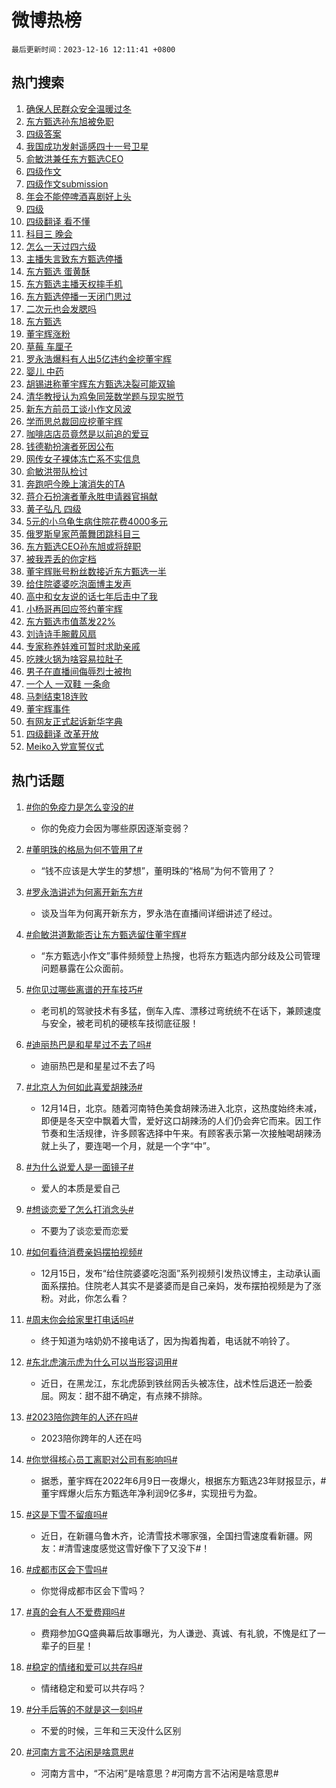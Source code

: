 # 微博热榜

`最后更新时间：2023-12-16 12:11:41 +0800`

## 热门搜索

1. [确保人民群众安全温暖过冬](https://m.weibo.cn/search?containerid=100103type%3D1%26t%3D10%26q%3D%23%E7%A1%AE%E4%BF%9D%E4%BA%BA%E6%B0%91%E7%BE%A4%E4%BC%97%E5%AE%89%E5%85%A8%E6%B8%A9%E6%9A%96%E8%BF%87%E5%86%AC%23&stream_entry_id=51&isnewpage=1&extparam=seat%3D1%26dgr%3D0%26pos%3D0%26c_type%3D51%26q%3D%2523%25E7%25A1%25AE%25E4%25BF%259D%25E4%25BA%25BA%25E6%25B0%2591%25E7%25BE%25A4%25E4%25BC%2597%25E5%25AE%2589%25E5%2585%25A8%25E6%25B8%25A9%25E6%259A%2596%25E8%25BF%2587%25E5%2586%25AC%2523%26filter_type%3Drealtimehot%26cate%3D10103%26stream_entry_id%3D51%26display_time%3D1702699900%26pre_seqid%3D17026999000330712181)
1. [东方甄选孙东旭被免职](https://m.weibo.cn/search?containerid=100103type%3D1%26t%3D10%26q%3D%23%E4%B8%9C%E6%96%B9%E7%94%84%E9%80%89%E5%AD%99%E4%B8%9C%E6%97%AD%E8%A2%AB%E5%85%8D%E8%81%8C%23&stream_entry_id=31&isnewpage=1&extparam=seat%3D1%26lcate%3D5001%26flag%3D4%26filter_type%3Drealtimehot%26dgr%3D0%26band_rank%3D1%26pos%3D0%26c_type%3D31%26q%3D%2523%25E4%25B8%259C%25E6%2596%25B9%25E7%2594%2584%25E9%2580%2589%25E5%25AD%2599%25E4%25B8%259C%25E6%2597%25AD%25E8%25A2%25AB%25E5%2585%258D%25E8%2581%258C%2523%26realpos%3D1%26cate%3D5001%26stream_entry_id%3D31%26display_time%3D1702699900%26pre_seqid%3D17026999000330712181)
1. [四级答案](https://m.weibo.cn/search?containerid=100103type%3D1%26t%3D10%26q%3D%E5%9B%9B%E7%BA%A7%E7%AD%94%E6%A1%88&stream_entry_id=31&isnewpage=1&extparam=seat%3D1%26lcate%3D5001%26flag%3D4%26filter_type%3Drealtimehot%26dgr%3D0%26band_rank%3D2%26pos%3D1%26c_type%3D31%26q%3D%25E5%259B%259B%25E7%25BA%25A7%25E7%25AD%2594%25E6%25A1%2588%26realpos%3D2%26cate%3D5001%26stream_entry_id%3D31%26display_time%3D1702699900%26pre_seqid%3D17026999000330712181)
1. [我国成功发射遥感四十一号卫星](https://m.weibo.cn/search?containerid=100103type%3D1%26t%3D10%26q%3D%23%E6%88%91%E5%9B%BD%E6%88%90%E5%8A%9F%E5%8F%91%E5%B0%84%E9%81%A5%E6%84%9F%E5%9B%9B%E5%8D%81%E4%B8%80%E5%8F%B7%E5%8D%AB%E6%98%9F%23&stream_entry_id=31&isnewpage=1&extparam=seat%3D1%26lcate%3D5001%26flag%3D0%26filter_type%3Drealtimehot%26dgr%3D0%26band_rank%3D3%26pos%3D2%26c_type%3D31%26q%3D%2523%25E6%2588%2591%25E5%259B%25BD%25E6%2588%2590%25E5%258A%259F%25E5%258F%2591%25E5%25B0%2584%25E9%2581%25A5%25E6%2584%259F%25E5%259B%259B%25E5%258D%2581%25E4%25B8%2580%25E5%258F%25B7%25E5%258D%25AB%25E6%2598%259F%2523%26realpos%3D3%26cate%3D5001%26stream_entry_id%3D31%26display_time%3D1702699900%26pre_seqid%3D17026999000330712181)
1. [俞敏洪兼任东方甄选CEO](https://m.weibo.cn/search?containerid=100103type%3D1%26t%3D10%26q%3D%23%E4%BF%9E%E6%95%8F%E6%B4%AA%E5%85%BC%E4%BB%BB%E4%B8%9C%E6%96%B9%E7%94%84%E9%80%89CEO%23&stream_entry_id=31&isnewpage=1&extparam=seat%3D1%26lcate%3D5001%26flag%3D1%26filter_type%3Drealtimehot%26dgr%3D0%26band_rank%3D4%26pos%3D3%26c_type%3D31%26q%3D%2523%25E4%25BF%259E%25E6%2595%258F%25E6%25B4%25AA%25E5%2585%25BC%25E4%25BB%25BB%25E4%25B8%259C%25E6%2596%25B9%25E7%2594%2584%25E9%2580%2589CEO%2523%26realpos%3D4%26cate%3D5001%26stream_entry_id%3D31%26display_time%3D1702699900%26pre_seqid%3D17026999000330712181)
1. [四级作文](https://m.weibo.cn/search?containerid=100103type%3D1%26t%3D10%26q%3D%E5%9B%9B%E7%BA%A7%E4%BD%9C%E6%96%87&stream_entry_id=31&isnewpage=1&extparam=seat%3D1%26lcate%3D5001%26flag%3D1%26filter_type%3Drealtimehot%26dgr%3D0%26band_rank%3D5%26pos%3D4%26c_type%3D31%26q%3D%25E5%259B%259B%25E7%25BA%25A7%25E4%25BD%259C%25E6%2596%2587%26realpos%3D5%26cate%3D5001%26stream_entry_id%3D31%26display_time%3D1702699900%26pre_seqid%3D17026999000330712181)
1. [四级作文submission](https://m.weibo.cn/search?containerid=100103type%3D1%26t%3D10%26q%3D%23%E5%9B%9B%E7%BA%A7%E4%BD%9C%E6%96%87submission%23&stream_entry_id=31&isnewpage=1&extparam=seat%3D1%26lcate%3D5001%26flag%3D1%26filter_type%3Drealtimehot%26dgr%3D0%26band_rank%3D6%26pos%3D5%26c_type%3D31%26q%3D%2523%25E5%259B%259B%25E7%25BA%25A7%25E4%25BD%259C%25E6%2596%2587submission%2523%26realpos%3D6%26cate%3D5001%26stream_entry_id%3D31%26display_time%3D1702699900%26pre_seqid%3D17026999000330712181)
1. [年会不能停啤酒喜剧好上头](https://m.weibo.cn/search?containerid=100103type%3D1%26t%3D10%26q%3D%23%E5%B9%B4%E4%BC%9A%E4%B8%8D%E8%83%BD%E5%81%9C%E5%95%A4%E9%85%92%E5%96%9C%E5%89%A7%E5%A5%BD%E4%B8%8A%E5%A4%B4%23&stream_entry_id=31&isnewpage=1&extparam=seat%3D1%26lcate%3D5001%26filter_type%3Drealtimehot%26dgr%3D0%26pos%3D6%26adid%3D214536%26q%3D%2523%25E5%25B9%25B4%25E4%25BC%259A%25E4%25B8%258D%25E8%2583%25BD%25E5%2581%259C%25E5%2595%25A4%25E9%2585%2592%25E5%2596%259C%25E5%2589%25A7%25E5%25A5%25BD%25E4%25B8%258A%25E5%25A4%25B4%2523%26band_rank%3D7%26is_ad_pos%3D1%26c_type%3D31%26topic_ad%3D1%26cate%3D5001%26stream_entry_id%3D31%26display_time%3D1702699900%26pre_seqid%3D17026999000330712181)
1. [四级](https://m.weibo.cn/search?containerid=100103type%3D1%26t%3D10%26q%3D%E5%9B%9B%E7%BA%A7&stream_entry_id=31&isnewpage=1&extparam=seat%3D1%26lcate%3D5001%26flag%3D16%26filter_type%3Drealtimehot%26dgr%3D0%26band_rank%3D7%26pos%3D7%26c_type%3D31%26q%3D%25E5%259B%259B%25E7%25BA%25A7%26realpos%3D7%26cate%3D5001%26stream_entry_id%3D31%26display_time%3D1702699900%26pre_seqid%3D17026999000330712181)
1. [四级翻译 看不懂](https://m.weibo.cn/search?containerid=100103type%3D1%26t%3D10%26q%3D%E5%9B%9B%E7%BA%A7%E7%BF%BB%E8%AF%91+%E7%9C%8B%E4%B8%8D%E6%87%82&stream_entry_id=31&isnewpage=1&extparam=seat%3D1%26lcate%3D5001%26flag%3D1%26filter_type%3Drealtimehot%26dgr%3D0%26band_rank%3D8%26pos%3D8%26c_type%3D31%26q%3D%25E5%259B%259B%25E7%25BA%25A7%25E7%25BF%25BB%25E8%25AF%2591%2520%25E7%259C%258B%25E4%25B8%258D%25E6%2587%2582%26realpos%3D8%26cate%3D5001%26stream_entry_id%3D31%26display_time%3D1702699900%26pre_seqid%3D17026999000330712181)
1. [科目三 晚会](https://m.weibo.cn/search?containerid=100103type%3D1%26t%3D10%26q%3D%E7%A7%91%E7%9B%AE%E4%B8%89+%E6%99%9A%E4%BC%9A&stream_entry_id=31&isnewpage=1&extparam=seat%3D1%26lcate%3D5001%26flag%3D1%26filter_type%3Drealtimehot%26dgr%3D0%26band_rank%3D9%26pos%3D9%26c_type%3D31%26q%3D%25E7%25A7%2591%25E7%259B%25AE%25E4%25B8%2589%2520%25E6%2599%259A%25E4%25BC%259A%26realpos%3D9%26cate%3D5001%26stream_entry_id%3D31%26display_time%3D1702699900%26pre_seqid%3D17026999000330712181)
1. [怎么一天过四六级](https://m.weibo.cn/search?containerid=100103type%3D1%26t%3D10%26q%3D%E6%80%8E%E4%B9%88%E4%B8%80%E5%A4%A9%E8%BF%87%E5%9B%9B%E5%85%AD%E7%BA%A7&stream_entry_id=31&isnewpage=1&extparam=seat%3D1%26lcate%3D5001%26flag%3D0%26filter_type%3Drealtimehot%26dgr%3D0%26band_rank%3D10%26pos%3D10%26c_type%3D31%26q%3D%25E6%2580%258E%25E4%25B9%2588%25E4%25B8%2580%25E5%25A4%25A9%25E8%25BF%2587%25E5%259B%259B%25E5%2585%25AD%25E7%25BA%25A7%26realpos%3D10%26cate%3D5001%26stream_entry_id%3D31%26display_time%3D1702699900%26pre_seqid%3D17026999000330712181)
1. [主播失言致东方甄选停播](https://m.weibo.cn/search?containerid=100103type%3D1%26t%3D10%26q%3D%23%E4%B8%BB%E6%92%AD%E5%A4%B1%E8%A8%80%E8%87%B4%E4%B8%9C%E6%96%B9%E7%94%84%E9%80%89%E5%81%9C%E6%92%AD%23&stream_entry_id=31&isnewpage=1&extparam=seat%3D1%26lcate%3D5001%26flag%3D2%26filter_type%3Drealtimehot%26dgr%3D0%26band_rank%3D11%26pos%3D11%26c_type%3D31%26q%3D%2523%25E4%25B8%25BB%25E6%2592%25AD%25E5%25A4%25B1%25E8%25A8%2580%25E8%2587%25B4%25E4%25B8%259C%25E6%2596%25B9%25E7%2594%2584%25E9%2580%2589%25E5%2581%259C%25E6%2592%25AD%2523%26realpos%3D11%26cate%3D5001%26stream_entry_id%3D31%26display_time%3D1702699900%26pre_seqid%3D17026999000330712181)
1. [东方甄选 蛋黄酥](https://m.weibo.cn/search?containerid=100103type%3D1%26t%3D10%26q%3D%E4%B8%9C%E6%96%B9%E7%94%84%E9%80%89+%E8%9B%8B%E9%BB%84%E9%85%A5&stream_entry_id=31&isnewpage=1&extparam=seat%3D1%26lcate%3D5001%26flag%3D1%26filter_type%3Drealtimehot%26dgr%3D0%26band_rank%3D12%26pos%3D12%26c_type%3D31%26q%3D%25E4%25B8%259C%25E6%2596%25B9%25E7%2594%2584%25E9%2580%2589%2520%25E8%259B%258B%25E9%25BB%2584%25E9%2585%25A5%26realpos%3D12%26cate%3D5001%26stream_entry_id%3D31%26display_time%3D1702699900%26pre_seqid%3D17026999000330712181)
1. [东方甄选主播天权摔手机](https://m.weibo.cn/search?containerid=100103type%3D1%26t%3D10%26q%3D%23%E4%B8%9C%E6%96%B9%E7%94%84%E9%80%89%E4%B8%BB%E6%92%AD%E5%A4%A9%E6%9D%83%E6%91%94%E6%89%8B%E6%9C%BA%23&stream_entry_id=31&isnewpage=1&extparam=seat%3D1%26lcate%3D5001%26flag%3D2%26filter_type%3Drealtimehot%26dgr%3D0%26band_rank%3D13%26pos%3D13%26c_type%3D31%26q%3D%2523%25E4%25B8%259C%25E6%2596%25B9%25E7%2594%2584%25E9%2580%2589%25E4%25B8%25BB%25E6%2592%25AD%25E5%25A4%25A9%25E6%259D%2583%25E6%2591%2594%25E6%2589%258B%25E6%259C%25BA%2523%26realpos%3D13%26cate%3D5001%26stream_entry_id%3D31%26display_time%3D1702699900%26pre_seqid%3D17026999000330712181)
1. [东方甄选停播一天闭门思过](https://m.weibo.cn/search?containerid=100103type%3D1%26t%3D10%26q%3D%23%E4%B8%9C%E6%96%B9%E7%94%84%E9%80%89%E5%81%9C%E6%92%AD%E4%B8%80%E5%A4%A9%E9%97%AD%E9%97%A8%E6%80%9D%E8%BF%87%23&stream_entry_id=31&isnewpage=1&extparam=seat%3D1%26lcate%3D5001%26flag%3D0%26filter_type%3Drealtimehot%26dgr%3D0%26band_rank%3D14%26pos%3D14%26c_type%3D31%26q%3D%2523%25E4%25B8%259C%25E6%2596%25B9%25E7%2594%2584%25E9%2580%2589%25E5%2581%259C%25E6%2592%25AD%25E4%25B8%2580%25E5%25A4%25A9%25E9%2597%25AD%25E9%2597%25A8%25E6%2580%259D%25E8%25BF%2587%2523%26realpos%3D14%26cate%3D5001%26stream_entry_id%3D31%26display_time%3D1702699900%26pre_seqid%3D17026999000330712181)
1. [二次元也会发腮吗](https://m.weibo.cn/search?containerid=100103type%3D1%26t%3D10%26q%3D%23%E4%BA%8C%E6%AC%A1%E5%85%83%E4%B9%9F%E4%BC%9A%E5%8F%91%E8%85%AE%E5%90%97%23&stream_entry_id=31&isnewpage=1&extparam=seat%3D1%26lcate%3D5001%26flag%3D0%26filter_type%3Drealtimehot%26dgr%3D0%26adid%3D213951%26pos%3D15%26q%3D%2523%25E4%25BA%258C%25E6%25AC%25A1%25E5%2585%2583%25E4%25B9%259F%25E4%25BC%259A%25E5%258F%2591%25E8%2585%25AE%25E5%2590%2597%2523%26c_type%3D31%26band_rank%3D15%26realpos%3D15%26cate%3D5001%26stream_entry_id%3D31%26display_time%3D1702699900%26pre_seqid%3D17026999000330712181)
1. [东方甄选](https://m.weibo.cn/search?containerid=100103type%3D1%26t%3D10%26q%3D%E4%B8%9C%E6%96%B9%E7%94%84%E9%80%89&stream_entry_id=31&isnewpage=1&extparam=seat%3D1%26lcate%3D5001%26flag%3D0%26filter_type%3Drealtimehot%26dgr%3D0%26band_rank%3D16%26pos%3D16%26c_type%3D31%26q%3D%25E4%25B8%259C%25E6%2596%25B9%25E7%2594%2584%25E9%2580%2589%26realpos%3D16%26cate%3D5001%26stream_entry_id%3D31%26display_time%3D1702699900%26pre_seqid%3D17026999000330712181)
1. [董宇辉涨粉](https://m.weibo.cn/search?containerid=100103type%3D1%26t%3D10%26q%3D%23%E8%91%A3%E5%AE%87%E8%BE%89%E6%B6%A8%E7%B2%89%23&stream_entry_id=31&isnewpage=1&extparam=seat%3D1%26lcate%3D5001%26flag%3D2%26filter_type%3Drealtimehot%26dgr%3D0%26band_rank%3D17%26pos%3D17%26c_type%3D31%26q%3D%2523%25E8%2591%25A3%25E5%25AE%2587%25E8%25BE%2589%25E6%25B6%25A8%25E7%25B2%2589%2523%26realpos%3D17%26cate%3D5001%26stream_entry_id%3D31%26display_time%3D1702699900%26pre_seqid%3D17026999000330712181)
1. [草莓 车厘子](https://m.weibo.cn/search?containerid=100103type%3D1%26t%3D10%26q%3D%E8%8D%89%E8%8E%93+%E8%BD%A6%E5%8E%98%E5%AD%90&stream_entry_id=31&isnewpage=1&extparam=seat%3D1%26lcate%3D5001%26flag%3D2%26filter_type%3Drealtimehot%26dgr%3D0%26band_rank%3D18%26pos%3D18%26c_type%3D31%26q%3D%25E8%258D%2589%25E8%258E%2593%2520%25E8%25BD%25A6%25E5%258E%2598%25E5%25AD%2590%26realpos%3D18%26cate%3D5001%26stream_entry_id%3D31%26display_time%3D1702699900%26pre_seqid%3D17026999000330712181)
1. [罗永浩爆料有人出5亿违约金挖董宇辉](https://m.weibo.cn/search?containerid=100103type%3D1%26t%3D10%26q%3D%23%E7%BD%97%E6%B0%B8%E6%B5%A9%E7%88%86%E6%96%99%E6%9C%89%E4%BA%BA%E5%87%BA5%E4%BA%BF%E8%BF%9D%E7%BA%A6%E9%87%91%E6%8C%96%E8%91%A3%E5%AE%87%E8%BE%89%23&stream_entry_id=31&isnewpage=1&extparam=seat%3D1%26lcate%3D5001%26flag%3D2%26filter_type%3Drealtimehot%26dgr%3D0%26band_rank%3D19%26pos%3D19%26c_type%3D31%26q%3D%2523%25E7%25BD%2597%25E6%25B0%25B8%25E6%25B5%25A9%25E7%2588%2586%25E6%2596%2599%25E6%259C%2589%25E4%25BA%25BA%25E5%2587%25BA5%25E4%25BA%25BF%25E8%25BF%259D%25E7%25BA%25A6%25E9%2587%2591%25E6%258C%2596%25E8%2591%25A3%25E5%25AE%2587%25E8%25BE%2589%2523%26realpos%3D19%26cate%3D5001%26stream_entry_id%3D31%26display_time%3D1702699900%26pre_seqid%3D17026999000330712181)
1. [婴儿 中药](https://m.weibo.cn/search?containerid=100103type%3D1%26t%3D10%26q%3D%E5%A9%B4%E5%84%BF+%E4%B8%AD%E8%8D%AF&stream_entry_id=31&isnewpage=1&extparam=seat%3D1%26lcate%3D5001%26flag%3D1%26filter_type%3Drealtimehot%26dgr%3D0%26band_rank%3D20%26pos%3D20%26c_type%3D31%26q%3D%25E5%25A9%25B4%25E5%2584%25BF%2520%25E4%25B8%25AD%25E8%258D%25AF%26realpos%3D20%26cate%3D5001%26stream_entry_id%3D31%26display_time%3D1702699900%26pre_seqid%3D17026999000330712181)
1. [胡锡进称董宇辉东方甄选决裂可能双输](https://m.weibo.cn/search?containerid=100103type%3D1%26t%3D10%26q%3D%23%E8%83%A1%E9%94%A1%E8%BF%9B%E7%A7%B0%E8%91%A3%E5%AE%87%E8%BE%89%E4%B8%9C%E6%96%B9%E7%94%84%E9%80%89%E5%86%B3%E8%A3%82%E5%8F%AF%E8%83%BD%E5%8F%8C%E8%BE%93%23&stream_entry_id=31&isnewpage=1&extparam=seat%3D1%26lcate%3D5001%26flag%3D0%26filter_type%3Drealtimehot%26dgr%3D0%26band_rank%3D21%26pos%3D21%26c_type%3D31%26q%3D%2523%25E8%2583%25A1%25E9%2594%25A1%25E8%25BF%259B%25E7%25A7%25B0%25E8%2591%25A3%25E5%25AE%2587%25E8%25BE%2589%25E4%25B8%259C%25E6%2596%25B9%25E7%2594%2584%25E9%2580%2589%25E5%2586%25B3%25E8%25A3%2582%25E5%258F%25AF%25E8%2583%25BD%25E5%258F%258C%25E8%25BE%2593%2523%26realpos%3D21%26cate%3D5001%26stream_entry_id%3D31%26display_time%3D1702699900%26pre_seqid%3D17026999000330712181)
1. [清华教授认为鸡兔同笼数学题与现实脱节](https://m.weibo.cn/search?containerid=100103type%3D1%26t%3D10%26q%3D%23%E6%B8%85%E5%8D%8E%E6%95%99%E6%8E%88%E8%AE%A4%E4%B8%BA%E9%B8%A1%E5%85%94%E5%90%8C%E7%AC%BC%E6%95%B0%E5%AD%A6%E9%A2%98%E4%B8%8E%E7%8E%B0%E5%AE%9E%E8%84%B1%E8%8A%82%23&stream_entry_id=31&isnewpage=1&extparam=seat%3D1%26lcate%3D5001%26flag%3D0%26filter_type%3Drealtimehot%26dgr%3D0%26band_rank%3D22%26pos%3D22%26c_type%3D31%26q%3D%2523%25E6%25B8%2585%25E5%258D%258E%25E6%2595%2599%25E6%258E%2588%25E8%25AE%25A4%25E4%25B8%25BA%25E9%25B8%25A1%25E5%2585%2594%25E5%2590%258C%25E7%25AC%25BC%25E6%2595%25B0%25E5%25AD%25A6%25E9%25A2%2598%25E4%25B8%258E%25E7%258E%25B0%25E5%25AE%259E%25E8%2584%25B1%25E8%258A%2582%2523%26realpos%3D22%26cate%3D5001%26stream_entry_id%3D31%26display_time%3D1702699900%26pre_seqid%3D17026999000330712181)
1. [新东方前员工谈小作文风波](https://m.weibo.cn/search?containerid=100103type%3D1%26t%3D10%26q%3D%E6%96%B0%E4%B8%9C%E6%96%B9%E5%89%8D%E5%91%98%E5%B7%A5%E8%B0%88%E5%B0%8F%E4%BD%9C%E6%96%87%E9%A3%8E%E6%B3%A2&stream_entry_id=31&isnewpage=1&extparam=seat%3D1%26lcate%3D5001%26flag%3D1%26filter_type%3Drealtimehot%26dgr%3D0%26band_rank%3D23%26pos%3D23%26c_type%3D31%26q%3D%25E6%2596%25B0%25E4%25B8%259C%25E6%2596%25B9%25E5%2589%258D%25E5%2591%2598%25E5%25B7%25A5%25E8%25B0%2588%25E5%25B0%258F%25E4%25BD%259C%25E6%2596%2587%25E9%25A3%258E%25E6%25B3%25A2%26realpos%3D23%26cate%3D5001%26stream_entry_id%3D31%26display_time%3D1702699900%26pre_seqid%3D17026999000330712181)
1. [学而思总裁回应挖董宇辉](https://m.weibo.cn/search?containerid=100103type%3D1%26t%3D10%26q%3D%23%E5%AD%A6%E8%80%8C%E6%80%9D%E6%80%BB%E8%A3%81%E5%9B%9E%E5%BA%94%E6%8C%96%E8%91%A3%E5%AE%87%E8%BE%89%23&stream_entry_id=31&isnewpage=1&extparam=seat%3D1%26lcate%3D5001%26flag%3D2%26filter_type%3Drealtimehot%26dgr%3D0%26band_rank%3D24%26pos%3D24%26c_type%3D31%26q%3D%2523%25E5%25AD%25A6%25E8%2580%258C%25E6%2580%259D%25E6%2580%25BB%25E8%25A3%2581%25E5%259B%259E%25E5%25BA%2594%25E6%258C%2596%25E8%2591%25A3%25E5%25AE%2587%25E8%25BE%2589%2523%26realpos%3D24%26cate%3D5001%26stream_entry_id%3D31%26display_time%3D1702699900%26pre_seqid%3D17026999000330712181)
1. [咖啡店店员竟然是以前追的爱豆](https://m.weibo.cn/search?containerid=100103type%3D1%26t%3D10%26q%3D%E5%92%96%E5%95%A1%E5%BA%97%E5%BA%97%E5%91%98%E7%AB%9F%E7%84%B6%E6%98%AF%E4%BB%A5%E5%89%8D%E8%BF%BD%E7%9A%84%E7%88%B1%E8%B1%86&stream_entry_id=31&isnewpage=1&extparam=seat%3D1%26lcate%3D5001%26flag%3D0%26filter_type%3Drealtimehot%26dgr%3D0%26band_rank%3D25%26pos%3D25%26c_type%3D31%26q%3D%25E5%2592%2596%25E5%2595%25A1%25E5%25BA%2597%25E5%25BA%2597%25E5%2591%2598%25E7%25AB%259F%25E7%2584%25B6%25E6%2598%25AF%25E4%25BB%25A5%25E5%2589%258D%25E8%25BF%25BD%25E7%259A%2584%25E7%2588%25B1%25E8%25B1%2586%26realpos%3D25%26cate%3D5001%26stream_entry_id%3D31%26display_time%3D1702699900%26pre_seqid%3D17026999000330712181)
1. [钱德勒扮演者死因公布](https://m.weibo.cn/search?containerid=100103type%3D1%26t%3D10%26q%3D%23%E9%92%B1%E5%BE%B7%E5%8B%92%E6%89%AE%E6%BC%94%E8%80%85%E6%AD%BB%E5%9B%A0%E5%85%AC%E5%B8%83%23&stream_entry_id=31&isnewpage=1&extparam=seat%3D1%26lcate%3D5001%26flag%3D1%26filter_type%3Drealtimehot%26dgr%3D0%26band_rank%3D26%26pos%3D26%26c_type%3D31%26q%3D%2523%25E9%2592%25B1%25E5%25BE%25B7%25E5%258B%2592%25E6%2589%25AE%25E6%25BC%2594%25E8%2580%2585%25E6%25AD%25BB%25E5%259B%25A0%25E5%2585%25AC%25E5%25B8%2583%2523%26realpos%3D26%26cate%3D5001%26stream_entry_id%3D31%26display_time%3D1702699900%26pre_seqid%3D17026999000330712181)
1. [网传女子裸体冻亡系不实信息](https://m.weibo.cn/search?containerid=100103type%3D1%26t%3D10%26q%3D%23%E7%BD%91%E4%BC%A0%E5%A5%B3%E5%AD%90%E8%A3%B8%E4%BD%93%E5%86%BB%E4%BA%A1%E7%B3%BB%E4%B8%8D%E5%AE%9E%E4%BF%A1%E6%81%AF%23&stream_entry_id=31&isnewpage=1&extparam=seat%3D1%26lcate%3D5001%26flag%3D0%26filter_type%3Drealtimehot%26dgr%3D0%26band_rank%3D27%26pos%3D27%26c_type%3D31%26q%3D%2523%25E7%25BD%2591%25E4%25BC%25A0%25E5%25A5%25B3%25E5%25AD%2590%25E8%25A3%25B8%25E4%25BD%2593%25E5%2586%25BB%25E4%25BA%25A1%25E7%25B3%25BB%25E4%25B8%258D%25E5%25AE%259E%25E4%25BF%25A1%25E6%2581%25AF%2523%26realpos%3D27%26cate%3D5001%26stream_entry_id%3D31%26display_time%3D1702699900%26pre_seqid%3D17026999000330712181)
1. [俞敏洪带队检讨](https://m.weibo.cn/search?containerid=100103type%3D1%26t%3D10%26q%3D%23%E4%BF%9E%E6%95%8F%E6%B4%AA%E5%B8%A6%E9%98%9F%E6%A3%80%E8%AE%A8%23&stream_entry_id=31&isnewpage=1&extparam=seat%3D1%26lcate%3D5001%26flag%3D0%26filter_type%3Drealtimehot%26dgr%3D0%26band_rank%3D28%26pos%3D28%26c_type%3D31%26q%3D%2523%25E4%25BF%259E%25E6%2595%258F%25E6%25B4%25AA%25E5%25B8%25A6%25E9%2598%259F%25E6%25A3%2580%25E8%25AE%25A8%2523%26realpos%3D28%26cate%3D5001%26stream_entry_id%3D31%26display_time%3D1702699900%26pre_seqid%3D17026999000330712181)
1. [奔跑吧今晚上演消失的TA](https://m.weibo.cn/search?containerid=100103type%3D1%26t%3D10%26q%3D%23%E5%A5%94%E8%B7%91%E5%90%A7%E4%BB%8A%E6%99%9A%E4%B8%8A%E6%BC%94%E6%B6%88%E5%A4%B1%E7%9A%84TA%23&stream_entry_id=31&isnewpage=1&extparam=seat%3D1%26lcate%3D5001%26flag%3D1%26filter_type%3Drealtimehot%26dgr%3D0%26band_rank%3D29%26pos%3D29%26c_type%3D31%26q%3D%2523%25E5%25A5%2594%25E8%25B7%2591%25E5%2590%25A7%25E4%25BB%258A%25E6%2599%259A%25E4%25B8%258A%25E6%25BC%2594%25E6%25B6%2588%25E5%25A4%25B1%25E7%259A%2584TA%2523%26realpos%3D29%26cate%3D5001%26stream_entry_id%3D31%26display_time%3D1702699900%26pre_seqid%3D17026999000330712181)
1. [蒋介石扮演者董永胜申请器官捐献](https://m.weibo.cn/search?containerid=100103type%3D1%26t%3D10%26q%3D%23%E8%92%8B%E4%BB%8B%E7%9F%B3%E6%89%AE%E6%BC%94%E8%80%85%E8%91%A3%E6%B0%B8%E8%83%9C%E7%94%B3%E8%AF%B7%E5%99%A8%E5%AE%98%E6%8D%90%E7%8C%AE%23&stream_entry_id=31&isnewpage=1&extparam=seat%3D1%26lcate%3D5001%26flag%3D1%26filter_type%3Drealtimehot%26dgr%3D0%26band_rank%3D30%26pos%3D30%26c_type%3D31%26q%3D%2523%25E8%2592%258B%25E4%25BB%258B%25E7%259F%25B3%25E6%2589%25AE%25E6%25BC%2594%25E8%2580%2585%25E8%2591%25A3%25E6%25B0%25B8%25E8%2583%259C%25E7%2594%25B3%25E8%25AF%25B7%25E5%2599%25A8%25E5%25AE%2598%25E6%258D%2590%25E7%258C%25AE%2523%26realpos%3D30%26cate%3D5001%26stream_entry_id%3D31%26display_time%3D1702699900%26pre_seqid%3D17026999000330712181)
1. [黄子弘凡 四级](https://m.weibo.cn/search?containerid=100103type%3D1%26t%3D10%26q%3D%E9%BB%84%E5%AD%90%E5%BC%98%E5%87%A1+%E5%9B%9B%E7%BA%A7&stream_entry_id=31&isnewpage=1&extparam=seat%3D1%26lcate%3D5001%26flag%3D0%26filter_type%3Drealtimehot%26dgr%3D0%26band_rank%3D31%26pos%3D31%26c_type%3D31%26q%3D%25E9%25BB%2584%25E5%25AD%2590%25E5%25BC%2598%25E5%2587%25A1%2520%25E5%259B%259B%25E7%25BA%25A7%26realpos%3D31%26cate%3D5001%26stream_entry_id%3D31%26display_time%3D1702699900%26pre_seqid%3D17026999000330712181)
1. [5元的小乌龟生病住院花费4000多元](https://m.weibo.cn/search?containerid=100103type%3D1%26t%3D10%26q%3D%235%E5%85%83%E7%9A%84%E5%B0%8F%E4%B9%8C%E9%BE%9F%E7%94%9F%E7%97%85%E4%BD%8F%E9%99%A2%E8%8A%B1%E8%B4%B94000%E5%A4%9A%E5%85%83%23&stream_entry_id=31&isnewpage=1&extparam=seat%3D1%26lcate%3D5001%26flag%3D1%26filter_type%3Drealtimehot%26dgr%3D0%26band_rank%3D32%26pos%3D32%26c_type%3D31%26q%3D%25235%25E5%2585%2583%25E7%259A%2584%25E5%25B0%258F%25E4%25B9%258C%25E9%25BE%259F%25E7%2594%259F%25E7%2597%2585%25E4%25BD%258F%25E9%2599%25A2%25E8%258A%25B1%25E8%25B4%25B94000%25E5%25A4%259A%25E5%2585%2583%2523%26realpos%3D32%26cate%3D5001%26stream_entry_id%3D31%26display_time%3D1702699900%26pre_seqid%3D17026999000330712181)
1. [俄罗斯皇家芭蕾舞团跳科目三](https://m.weibo.cn/search?containerid=100103type%3D1%26t%3D10%26q%3D%23%E4%BF%84%E7%BD%97%E6%96%AF%E7%9A%87%E5%AE%B6%E8%8A%AD%E8%95%BE%E8%88%9E%E5%9B%A2%E8%B7%B3%E7%A7%91%E7%9B%AE%E4%B8%89%23&stream_entry_id=31&isnewpage=1&extparam=seat%3D1%26lcate%3D5001%26flag%3D0%26filter_type%3Drealtimehot%26dgr%3D0%26band_rank%3D33%26pos%3D33%26c_type%3D31%26q%3D%2523%25E4%25BF%2584%25E7%25BD%2597%25E6%2596%25AF%25E7%259A%2587%25E5%25AE%25B6%25E8%258A%25AD%25E8%2595%25BE%25E8%2588%259E%25E5%259B%25A2%25E8%25B7%25B3%25E7%25A7%2591%25E7%259B%25AE%25E4%25B8%2589%2523%26realpos%3D33%26cate%3D5001%26stream_entry_id%3D31%26display_time%3D1702699900%26pre_seqid%3D17026999000330712181)
1. [东方甄选CEO孙东旭或将辞职](https://m.weibo.cn/search?containerid=100103type%3D1%26t%3D10%26q%3D%23%E4%B8%9C%E6%96%B9%E7%94%84%E9%80%89CEO%E5%AD%99%E4%B8%9C%E6%97%AD%E6%88%96%E5%B0%86%E8%BE%9E%E8%81%8C%23&stream_entry_id=31&isnewpage=1&extparam=seat%3D1%26lcate%3D5001%26flag%3D1%26filter_type%3Drealtimehot%26dgr%3D0%26band_rank%3D34%26pos%3D34%26c_type%3D31%26q%3D%2523%25E4%25B8%259C%25E6%2596%25B9%25E7%2594%2584%25E9%2580%2589CEO%25E5%25AD%2599%25E4%25B8%259C%25E6%2597%25AD%25E6%2588%2596%25E5%25B0%2586%25E8%25BE%259E%25E8%2581%258C%2523%26realpos%3D34%26cate%3D5001%26stream_entry_id%3D31%26display_time%3D1702699900%26pre_seqid%3D17026999000330712181)
1. [被我弄丢的你定档](https://m.weibo.cn/search?containerid=100103type%3D1%26t%3D10%26q%3D%23%E8%A2%AB%E6%88%91%E5%BC%84%E4%B8%A2%E7%9A%84%E4%BD%A0%E5%AE%9A%E6%A1%A3%23&stream_entry_id=31&isnewpage=1&extparam=seat%3D1%26lcate%3D5001%26flag%3D1%26filter_type%3Drealtimehot%26dgr%3D0%26band_rank%3D35%26pos%3D35%26c_type%3D31%26q%3D%2523%25E8%25A2%25AB%25E6%2588%2591%25E5%25BC%2584%25E4%25B8%25A2%25E7%259A%2584%25E4%25BD%25A0%25E5%25AE%259A%25E6%25A1%25A3%2523%26realpos%3D35%26cate%3D5001%26stream_entry_id%3D31%26display_time%3D1702699900%26pre_seqid%3D17026999000330712181)
1. [董宇辉账号粉丝数接近东方甄选一半](https://m.weibo.cn/search?containerid=100103type%3D1%26t%3D10%26q%3D%23%E8%91%A3%E5%AE%87%E8%BE%89%E8%B4%A6%E5%8F%B7%E7%B2%89%E4%B8%9D%E6%95%B0%E6%8E%A5%E8%BF%91%E4%B8%9C%E6%96%B9%E7%94%84%E9%80%89%E4%B8%80%E5%8D%8A%23&stream_entry_id=31&isnewpage=1&extparam=seat%3D1%26lcate%3D5001%26flag%3D0%26filter_type%3Drealtimehot%26dgr%3D0%26band_rank%3D36%26pos%3D36%26c_type%3D31%26q%3D%2523%25E8%2591%25A3%25E5%25AE%2587%25E8%25BE%2589%25E8%25B4%25A6%25E5%258F%25B7%25E7%25B2%2589%25E4%25B8%259D%25E6%2595%25B0%25E6%258E%25A5%25E8%25BF%2591%25E4%25B8%259C%25E6%2596%25B9%25E7%2594%2584%25E9%2580%2589%25E4%25B8%2580%25E5%258D%258A%2523%26realpos%3D36%26cate%3D5001%26stream_entry_id%3D31%26display_time%3D1702699900%26pre_seqid%3D17026999000330712181)
1. [给住院婆婆吃泡面博主发声](https://m.weibo.cn/search?containerid=100103type%3D1%26t%3D10%26q%3D%23%E7%BB%99%E4%BD%8F%E9%99%A2%E5%A9%86%E5%A9%86%E5%90%83%E6%B3%A1%E9%9D%A2%E5%8D%9A%E4%B8%BB%E5%8F%91%E5%A3%B0%23&stream_entry_id=31&isnewpage=1&extparam=seat%3D1%26lcate%3D5001%26flag%3D0%26filter_type%3Drealtimehot%26dgr%3D0%26band_rank%3D37%26pos%3D37%26c_type%3D31%26q%3D%2523%25E7%25BB%2599%25E4%25BD%258F%25E9%2599%25A2%25E5%25A9%2586%25E5%25A9%2586%25E5%2590%2583%25E6%25B3%25A1%25E9%259D%25A2%25E5%258D%259A%25E4%25B8%25BB%25E5%258F%2591%25E5%25A3%25B0%2523%26realpos%3D37%26cate%3D5001%26stream_entry_id%3D31%26display_time%3D1702699900%26pre_seqid%3D17026999000330712181)
1. [高中和女友说的话七年后击中了我](https://m.weibo.cn/search?containerid=100103type%3D1%26t%3D10%26q%3D%E9%AB%98%E4%B8%AD%E5%92%8C%E5%A5%B3%E5%8F%8B%E8%AF%B4%E7%9A%84%E8%AF%9D%E4%B8%83%E5%B9%B4%E5%90%8E%E5%87%BB%E4%B8%AD%E4%BA%86%E6%88%91&stream_entry_id=31&isnewpage=1&extparam=seat%3D1%26lcate%3D5001%26flag%3D0%26filter_type%3Drealtimehot%26dgr%3D0%26band_rank%3D38%26pos%3D38%26c_type%3D31%26q%3D%25E9%25AB%2598%25E4%25B8%25AD%25E5%2592%258C%25E5%25A5%25B3%25E5%258F%258B%25E8%25AF%25B4%25E7%259A%2584%25E8%25AF%259D%25E4%25B8%2583%25E5%25B9%25B4%25E5%2590%258E%25E5%2587%25BB%25E4%25B8%25AD%25E4%25BA%2586%25E6%2588%2591%26realpos%3D38%26cate%3D5001%26stream_entry_id%3D31%26display_time%3D1702699900%26pre_seqid%3D17026999000330712181)
1. [小杨哥再回应签约董宇辉](https://m.weibo.cn/search?containerid=100103type%3D1%26t%3D10%26q%3D%23%E5%B0%8F%E6%9D%A8%E5%93%A5%E5%86%8D%E5%9B%9E%E5%BA%94%E7%AD%BE%E7%BA%A6%E8%91%A3%E5%AE%87%E8%BE%89%23&stream_entry_id=31&isnewpage=1&extparam=seat%3D1%26lcate%3D5001%26flag%3D1%26filter_type%3Drealtimehot%26dgr%3D0%26band_rank%3D39%26pos%3D39%26c_type%3D31%26q%3D%2523%25E5%25B0%258F%25E6%259D%25A8%25E5%2593%25A5%25E5%2586%258D%25E5%259B%259E%25E5%25BA%2594%25E7%25AD%25BE%25E7%25BA%25A6%25E8%2591%25A3%25E5%25AE%2587%25E8%25BE%2589%2523%26realpos%3D39%26cate%3D5001%26stream_entry_id%3D31%26display_time%3D1702699900%26pre_seqid%3D17026999000330712181)
1. [东方甄选市值蒸发22%](https://m.weibo.cn/search?containerid=100103type%3D1%26t%3D10%26q%3D%23%E4%B8%9C%E6%96%B9%E7%94%84%E9%80%89%E5%B8%82%E5%80%BC%E8%92%B8%E5%8F%9122%25%23&stream_entry_id=31&isnewpage=1&extparam=seat%3D1%26lcate%3D5001%26flag%3D0%26filter_type%3Drealtimehot%26dgr%3D0%26band_rank%3D40%26pos%3D40%26c_type%3D31%26q%3D%2523%25E4%25B8%259C%25E6%2596%25B9%25E7%2594%2584%25E9%2580%2589%25E5%25B8%2582%25E5%2580%25BC%25E8%2592%25B8%25E5%258F%259122%2525%2523%26realpos%3D40%26cate%3D5001%26stream_entry_id%3D31%26display_time%3D1702699900%26pre_seqid%3D17026999000330712181)
1. [刘诗诗手腕戴风扇](https://m.weibo.cn/search?containerid=100103type%3D1%26t%3D10%26q%3D%23%E5%88%98%E8%AF%97%E8%AF%97%E6%89%8B%E8%85%95%E6%88%B4%E9%A3%8E%E6%89%87%23&stream_entry_id=31&isnewpage=1&extparam=seat%3D1%26lcate%3D5001%26flag%3D1%26filter_type%3Drealtimehot%26dgr%3D0%26band_rank%3D41%26pos%3D41%26c_type%3D31%26q%3D%2523%25E5%2588%2598%25E8%25AF%2597%25E8%25AF%2597%25E6%2589%258B%25E8%2585%2595%25E6%2588%25B4%25E9%25A3%258E%25E6%2589%2587%2523%26realpos%3D41%26cate%3D5001%26stream_entry_id%3D31%26display_time%3D1702699900%26pre_seqid%3D17026999000330712181)
1. [专家称养娃难可暂时求助亲戚](https://m.weibo.cn/search?containerid=100103type%3D1%26t%3D10%26q%3D%23%E4%B8%93%E5%AE%B6%E7%A7%B0%E5%85%BB%E5%A8%83%E9%9A%BE%E5%8F%AF%E6%9A%82%E6%97%B6%E6%B1%82%E5%8A%A9%E4%BA%B2%E6%88%9A%23&stream_entry_id=31&isnewpage=1&extparam=seat%3D1%26lcate%3D5001%26flag%3D0%26filter_type%3Drealtimehot%26dgr%3D0%26band_rank%3D42%26pos%3D42%26c_type%3D31%26q%3D%2523%25E4%25B8%2593%25E5%25AE%25B6%25E7%25A7%25B0%25E5%2585%25BB%25E5%25A8%2583%25E9%259A%25BE%25E5%258F%25AF%25E6%259A%2582%25E6%2597%25B6%25E6%25B1%2582%25E5%258A%25A9%25E4%25BA%25B2%25E6%2588%259A%2523%26realpos%3D42%26cate%3D5001%26stream_entry_id%3D31%26display_time%3D1702699900%26pre_seqid%3D17026999000330712181)
1. [吃辣火锅为啥容易拉肚子](https://m.weibo.cn/search?containerid=100103type%3D1%26t%3D10%26q%3D%23%E5%90%83%E8%BE%A3%E7%81%AB%E9%94%85%E4%B8%BA%E5%95%A5%E5%AE%B9%E6%98%93%E6%8B%89%E8%82%9A%E5%AD%90%23&stream_entry_id=31&isnewpage=1&extparam=seat%3D1%26lcate%3D5001%26flag%3D0%26filter_type%3Drealtimehot%26dgr%3D0%26band_rank%3D43%26pos%3D43%26c_type%3D31%26q%3D%2523%25E5%2590%2583%25E8%25BE%25A3%25E7%2581%25AB%25E9%2594%2585%25E4%25B8%25BA%25E5%2595%25A5%25E5%25AE%25B9%25E6%2598%2593%25E6%258B%2589%25E8%2582%259A%25E5%25AD%2590%2523%26realpos%3D43%26cate%3D5001%26stream_entry_id%3D31%26display_time%3D1702699900%26pre_seqid%3D17026999000330712181)
1. [男子在直播间侮辱烈士被拘](https://m.weibo.cn/search?containerid=100103type%3D1%26t%3D10%26q%3D%23%E7%94%B7%E5%AD%90%E5%9C%A8%E7%9B%B4%E6%92%AD%E9%97%B4%E4%BE%AE%E8%BE%B1%E7%83%88%E5%A3%AB%E8%A2%AB%E6%8B%98%23&stream_entry_id=31&isnewpage=1&extparam=seat%3D1%26lcate%3D5001%26flag%3D1%26filter_type%3Drealtimehot%26dgr%3D0%26band_rank%3D44%26pos%3D44%26c_type%3D31%26q%3D%2523%25E7%2594%25B7%25E5%25AD%2590%25E5%259C%25A8%25E7%259B%25B4%25E6%2592%25AD%25E9%2597%25B4%25E4%25BE%25AE%25E8%25BE%25B1%25E7%2583%2588%25E5%25A3%25AB%25E8%25A2%25AB%25E6%258B%2598%2523%26realpos%3D44%26cate%3D5001%26stream_entry_id%3D31%26display_time%3D1702699900%26pre_seqid%3D17026999000330712181)
1. [一个人 一双鞋 一条命](https://m.weibo.cn/search?containerid=100103type%3D1%26t%3D10%26q%3D%E4%B8%80%E4%B8%AA%E4%BA%BA+%E4%B8%80%E5%8F%8C%E9%9E%8B+%E4%B8%80%E6%9D%A1%E5%91%BD&stream_entry_id=31&isnewpage=1&extparam=seat%3D1%26lcate%3D5001%26flag%3D0%26filter_type%3Drealtimehot%26dgr%3D0%26band_rank%3D45%26pos%3D45%26c_type%3D31%26q%3D%25E4%25B8%2580%25E4%25B8%25AA%25E4%25BA%25BA%2520%25E4%25B8%2580%25E5%258F%258C%25E9%259E%258B%2520%25E4%25B8%2580%25E6%259D%25A1%25E5%2591%25BD%26realpos%3D45%26cate%3D5001%26stream_entry_id%3D31%26display_time%3D1702699900%26pre_seqid%3D17026999000330712181)
1. [马刺结束18连败](https://m.weibo.cn/search?containerid=100103type%3D1%26t%3D10%26q%3D%23%E9%A9%AC%E5%88%BA%E7%BB%93%E6%9D%9F18%E8%BF%9E%E8%B4%A5%23&stream_entry_id=31&isnewpage=1&extparam=seat%3D1%26lcate%3D5001%26flag%3D1%26filter_type%3Drealtimehot%26dgr%3D0%26band_rank%3D46%26pos%3D46%26c_type%3D31%26q%3D%2523%25E9%25A9%25AC%25E5%2588%25BA%25E7%25BB%2593%25E6%259D%259F18%25E8%25BF%259E%25E8%25B4%25A5%2523%26realpos%3D46%26cate%3D5001%26stream_entry_id%3D31%26display_time%3D1702699900%26pre_seqid%3D17026999000330712181)
1. [董宇辉事件](https://m.weibo.cn/search?containerid=100103type%3D1%26t%3D10%26q%3D%E8%91%A3%E5%AE%87%E8%BE%89%E4%BA%8B%E4%BB%B6&stream_entry_id=31&isnewpage=1&extparam=seat%3D1%26lcate%3D5001%26flag%3D0%26filter_type%3Drealtimehot%26dgr%3D0%26band_rank%3D47%26pos%3D47%26c_type%3D31%26q%3D%25E8%2591%25A3%25E5%25AE%2587%25E8%25BE%2589%25E4%25BA%258B%25E4%25BB%25B6%26realpos%3D47%26cate%3D5001%26stream_entry_id%3D31%26display_time%3D1702699900%26pre_seqid%3D17026999000330712181)
1. [有网友正式起诉新华字典](https://m.weibo.cn/search?containerid=100103type%3D1%26t%3D10%26q%3D%23%E6%9C%89%E7%BD%91%E5%8F%8B%E6%AD%A3%E5%BC%8F%E8%B5%B7%E8%AF%89%E6%96%B0%E5%8D%8E%E5%AD%97%E5%85%B8%23&stream_entry_id=31&isnewpage=1&extparam=seat%3D1%26lcate%3D5001%26flag%3D0%26filter_type%3Drealtimehot%26dgr%3D0%26band_rank%3D48%26pos%3D48%26c_type%3D31%26q%3D%2523%25E6%259C%2589%25E7%25BD%2591%25E5%258F%258B%25E6%25AD%25A3%25E5%25BC%258F%25E8%25B5%25B7%25E8%25AF%2589%25E6%2596%25B0%25E5%258D%258E%25E5%25AD%2597%25E5%2585%25B8%2523%26realpos%3D48%26cate%3D5001%26stream_entry_id%3D31%26display_time%3D1702699900%26pre_seqid%3D17026999000330712181)
1. [四级翻译 改革开放](https://m.weibo.cn/search?containerid=100103type%3D1%26t%3D10%26q%3D%E5%9B%9B%E7%BA%A7%E7%BF%BB%E8%AF%91+%E6%94%B9%E9%9D%A9%E5%BC%80%E6%94%BE&stream_entry_id=31&isnewpage=1&extparam=seat%3D1%26lcate%3D5001%26flag%3D1%26filter_type%3Drealtimehot%26dgr%3D0%26band_rank%3D49%26pos%3D49%26c_type%3D31%26q%3D%25E5%259B%259B%25E7%25BA%25A7%25E7%25BF%25BB%25E8%25AF%2591%2520%25E6%2594%25B9%25E9%259D%25A9%25E5%25BC%2580%25E6%2594%25BE%26realpos%3D49%26cate%3D5001%26stream_entry_id%3D31%26display_time%3D1702699900%26pre_seqid%3D17026999000330712181)
1. [Meiko入党宣誓仪式](https://m.weibo.cn/search?containerid=100103type%3D1%26t%3D10%26q%3D%23Meiko%E5%85%A5%E5%85%9A%E5%AE%A3%E8%AA%93%E4%BB%AA%E5%BC%8F%23&stream_entry_id=31&isnewpage=1&extparam=seat%3D1%26lcate%3D5001%26flag%3D0%26filter_type%3Drealtimehot%26dgr%3D0%26band_rank%3D50%26pos%3D50%26c_type%3D31%26q%3D%2523Meiko%25E5%2585%25A5%25E5%2585%259A%25E5%25AE%25A3%25E8%25AA%2593%25E4%25BB%25AA%25E5%25BC%258F%2523%26realpos%3D50%26cate%3D5001%26stream_entry_id%3D31%26display_time%3D1702699900%26pre_seqid%3D17026999000330712181)

## 热门话题

1. [#你的免疫力是怎么变没的#](https://m.weibo.cn/search?containerid=231522type%3D1%26t%3D10%26q%3D%23%E4%BD%A0%E7%9A%84%E5%85%8D%E7%96%AB%E5%8A%9B%E6%98%AF%E6%80%8E%E4%B9%88%E5%8F%98%E6%B2%A1%E7%9A%84%23&stream_entry_id=128&isnewpage=1&extparam=seat%3D1%26lcate%3D5004%26cate%3D5004%26unitid%3D1702608172112%26dgr%3D0%26c_type%3D128%26pos%3D1-0-0%26display_time%3D1702699901%26pre_seqid%3D170269990132301405196)
    - 你的免疫力会因为哪些原因逐渐变弱？

1. [#董明珠的格局为何不管用了#](https://m.weibo.cn/search?containerid=231522type%3D1%26t%3D10%26q%3D%23%E8%91%A3%E6%98%8E%E7%8F%A0%E7%9A%84%E6%A0%BC%E5%B1%80%E4%B8%BA%E4%BD%95%E4%B8%8D%E7%AE%A1%E7%94%A8%E4%BA%86%23&stream_entry_id=128&isnewpage=1&extparam=seat%3D1%26lcate%3D5004%26cate%3D5004%26unitid%3D1702681039401%26dgr%3D0%26c_type%3D128%26pos%3D1-0-1%26display_time%3D1702699901%26pre_seqid%3D170269990132301405196)
    - “钱不应该是大学生的梦想”，董明珠的“格局”为何不管用了？

1. [#罗永浩讲述为何离开新东方#](https://m.weibo.cn/search?containerid=231522type%3D1%26t%3D10%26q%3D%23%E7%BD%97%E6%B0%B8%E6%B5%A9%E8%AE%B2%E8%BF%B0%E4%B8%BA%E4%BD%95%E7%A6%BB%E5%BC%80%E6%96%B0%E4%B8%9C%E6%96%B9%23&stream_entry_id=128&isnewpage=1&extparam=seat%3D1%26lcate%3D5004%26cate%3D5004%26unitid%3D1702689745265%26dgr%3D0%26c_type%3D128%26pos%3D1-0-2%26display_time%3D1702699901%26pre_seqid%3D170269990132301405196)
    - 谈及当年为何离开新东方，罗永浩在直播间详细讲述了经过。

1. [#俞敏洪道歉能否让东方甄选留住董宇辉#](https://m.weibo.cn/search?containerid=231522type%3D1%26t%3D10%26q%3D%23%E4%BF%9E%E6%95%8F%E6%B4%AA%E9%81%93%E6%AD%89%E8%83%BD%E5%90%A6%E8%AE%A9%E4%B8%9C%E6%96%B9%E7%94%84%E9%80%89%E7%95%99%E4%BD%8F%E8%91%A3%E5%AE%87%E8%BE%89%23&stream_entry_id=128&isnewpage=1&extparam=seat%3D1%26lcate%3D5004%26cate%3D5004%26unitid%3D1702608765231%26dgr%3D0%26c_type%3D128%26pos%3D1-0-3%26display_time%3D1702699901%26pre_seqid%3D170269990132301405196)
    - “东方甄选小作文”事件频频登上热搜，也将东方甄选内部分歧及公司管理问题暴露在公众面前。

1. [#你见过哪些离谱的开车技巧#](https://m.weibo.cn/search?containerid=231522type%3D1%26t%3D10%26q%3D%23%E4%BD%A0%E8%A7%81%E8%BF%87%E5%93%AA%E4%BA%9B%E7%A6%BB%E8%B0%B1%E7%9A%84%E5%BC%80%E8%BD%A6%E6%8A%80%E5%B7%A7%23&stream_entry_id=128&isnewpage=1&extparam=seat%3D1%26lcate%3D5004%26cate%3D5004%26unitid%3D1702636996308%26dgr%3D0%26c_type%3D128%26pos%3D1-0-4%26display_time%3D1702699901%26pre_seqid%3D170269990132301405196)
    - 老司机的驾驶技术有多猛，倒车入库、漂移过弯统统不在话下，兼顾速度与安全，被老司机的硬核车技彻底征服！

1. [#迪丽热巴是和星星过不去了吗#](https://m.weibo.cn/search?containerid=231522type%3D1%26t%3D10%26q%3D%23%E8%BF%AA%E4%B8%BD%E7%83%AD%E5%B7%B4%E6%98%AF%E5%92%8C%E6%98%9F%E6%98%9F%E8%BF%87%E4%B8%8D%E5%8E%BB%E4%BA%86%E5%90%97%23&stream_entry_id=128&isnewpage=1&extparam=seat%3D1%26lcate%3D5004%26cate%3D5004%26unitid%3D1702547252788%26dgr%3D0%26c_type%3D128%26pos%3D1-0-5%26display_time%3D1702699901%26pre_seqid%3D170269990132301405196)
    - 迪丽热巴是和星星过不去了吗

1. [#北京人为何如此喜爱胡辣汤#](https://m.weibo.cn/search?containerid=231522type%3D1%26t%3D10%26q%3D%23%E5%8C%97%E4%BA%AC%E4%BA%BA%E4%B8%BA%E4%BD%95%E5%A6%82%E6%AD%A4%E5%96%9C%E7%88%B1%E8%83%A1%E8%BE%A3%E6%B1%A4%23&stream_entry_id=128&isnewpage=1&extparam=seat%3D1%26lcate%3D5004%26cate%3D5004%26unitid%3D1702696377764%26dgr%3D0%26c_type%3D128%26pos%3D1-0-6%26display_time%3D1702699901%26pre_seqid%3D170269990132301405196)
    - 12月14日，北京。随着河南特色美食胡辣汤进入北京，这热度始终未减，即便是冬天空中飘着大雪，爱好这口胡辣汤的人们仍会奔它而来。因工作节奏和生活规律，许多顾客选择中午来。有顾客表示第一次接触喝胡辣汤就上头了，要连喝一个月，就是一个字“中”。

1. [#为什么说爱人是一面镜子#](https://m.weibo.cn/search?containerid=231522type%3D1%26t%3D10%26q%3D%23%E4%B8%BA%E4%BB%80%E4%B9%88%E8%AF%B4%E7%88%B1%E4%BA%BA%E6%98%AF%E4%B8%80%E9%9D%A2%E9%95%9C%E5%AD%90%23&stream_entry_id=128&isnewpage=1&extparam=seat%3D1%26lcate%3D5004%26cate%3D5004%26unitid%3D1702612966112%26dgr%3D0%26c_type%3D128%26pos%3D1-0-7%26display_time%3D1702699901%26pre_seqid%3D170269990132301405196)
    - 爱人的本质是爱自己

1. [#想谈恋爱了怎么打消念头#](https://m.weibo.cn/search?containerid=231522type%3D1%26t%3D10%26q%3D%23%E6%83%B3%E8%B0%88%E6%81%8B%E7%88%B1%E4%BA%86%E6%80%8E%E4%B9%88%E6%89%93%E6%B6%88%E5%BF%B5%E5%A4%B4%23&stream_entry_id=128&isnewpage=1&extparam=seat%3D1%26lcate%3D5004%26cate%3D5004%26unitid%3D1702637582500%26dgr%3D0%26c_type%3D128%26pos%3D1-0-8%26display_time%3D1702699901%26pre_seqid%3D170269990132301405196)
    - 不要为了谈恋爱而恋爱

1. [#如何看待消费亲妈摆拍视频#](https://m.weibo.cn/search?containerid=231522type%3D1%26t%3D10%26q%3D%23%E5%A6%82%E4%BD%95%E7%9C%8B%E5%BE%85%E6%B6%88%E8%B4%B9%E4%BA%B2%E5%A6%88%E6%91%86%E6%8B%8D%E8%A7%86%E9%A2%91%23&stream_entry_id=128&isnewpage=1&extparam=seat%3D1%26lcate%3D5004%26cate%3D5004%26unitid%3D1702694543841%26dgr%3D0%26c_type%3D128%26pos%3D1-0-9%26display_time%3D1702699901%26pre_seqid%3D170269990132301405196)
    - 12月15日，发布“给住院婆婆吃泡面”系列视频引发热议博主，主动承认画面系摆拍。住院老人其实不是婆婆而是自己亲妈，发布摆拍视频是为了涨粉。对此，你怎么看？

1. [#周末你会给家里打电话吗#](https://m.weibo.cn/search?containerid=231522type%3D1%26t%3D10%26q%3D%23%E5%91%A8%E6%9C%AB%E4%BD%A0%E4%BC%9A%E7%BB%99%E5%AE%B6%E9%87%8C%E6%89%93%E7%94%B5%E8%AF%9D%E5%90%97%23&stream_entry_id=128&isnewpage=1&extparam=seat%3D1%26lcate%3D5004%26cate%3D5004%26unitid%3D1702691897627%26dgr%3D0%26c_type%3D128%26pos%3D1-0-10%26display_time%3D1702699901%26pre_seqid%3D170269990132301405196)
    - 终于知道为啥奶奶不接电话了，因为掏着掏着，电话就不响铃了。

1. [#东北虎演示虎为什么可以当形容词用#](https://m.weibo.cn/search?containerid=231522type%3D1%26t%3D10%26q%3D%23%E4%B8%9C%E5%8C%97%E8%99%8E%E6%BC%94%E7%A4%BA%E8%99%8E%E4%B8%BA%E4%BB%80%E4%B9%88%E5%8F%AF%E4%BB%A5%E5%BD%93%E5%BD%A2%E5%AE%B9%E8%AF%8D%E7%94%A8%23&stream_entry_id=128&isnewpage=1&extparam=seat%3D1%26lcate%3D5004%26cate%3D5004%26unitid%3D1702689154850%26dgr%3D0%26c_type%3D128%26pos%3D1-0-11%26display_time%3D1702699901%26pre_seqid%3D170269990132301405196)
    - 近日，在黑龙江，东北虎舔到铁丝网舌头被冻住，战术性后退还一脸委屈。网友：甜不甜不确定，有点辣不排除。

1. [#2023陪你跨年的人还在吗#](https://m.weibo.cn/search?containerid=231522type%3D1%26t%3D10%26q%3D%232023%E9%99%AA%E4%BD%A0%E8%B7%A8%E5%B9%B4%E7%9A%84%E4%BA%BA%E8%BF%98%E5%9C%A8%E5%90%97%23&stream_entry_id=128&isnewpage=1&extparam=seat%3D1%26lcate%3D5004%26cate%3D5004%26unitid%3D1702699369012%26dgr%3D0%26c_type%3D128%26pos%3D1-0-12%26display_time%3D1702699901%26pre_seqid%3D170269990132301405196)
    - 2023陪你跨年的人还在吗

1. [#你觉得核心员工离职对公司有影响吗#](https://m.weibo.cn/search?containerid=231522type%3D1%26t%3D10%26q%3D%23%E4%BD%A0%E8%A7%89%E5%BE%97%E6%A0%B8%E5%BF%83%E5%91%98%E5%B7%A5%E7%A6%BB%E8%81%8C%E5%AF%B9%E5%85%AC%E5%8F%B8%E6%9C%89%E5%BD%B1%E5%93%8D%E5%90%97%23&stream_entry_id=128&isnewpage=1&extparam=seat%3D1%26lcate%3D5004%26cate%3D5004%26unitid%3D1702597670266%26dgr%3D0%26c_type%3D128%26pos%3D1-0-13%26display_time%3D1702699901%26pre_seqid%3D170269990132301405196)
    - 据悉，董宇辉在2022年6月9日一夜爆火，根据东方甄选23年财报显示，#董宇辉爆火后东方甄选年净利润9亿多#，实现扭亏为盈。

1. [#这是下雪不留痕吗#](https://m.weibo.cn/search?containerid=231522type%3D1%26t%3D10%26q%3D%23%E8%BF%99%E6%98%AF%E4%B8%8B%E9%9B%AA%E4%B8%8D%E7%95%99%E7%97%95%E5%90%97%23&stream_entry_id=128&isnewpage=1&extparam=seat%3D1%26lcate%3D5004%26cate%3D5004%26unitid%3D1702549374909%26dgr%3D0%26c_type%3D128%26pos%3D1-0-14%26display_time%3D1702699901%26pre_seqid%3D170269990132301405196)
    - 近日，在新疆乌鲁木齐，论清雪技术哪家强，全国扫雪速度看新疆。网友：#清雪速度感觉这雪好像下了又没下#！

1. [#成都市区会下雪吗#](https://m.weibo.cn/search?containerid=231522type%3D1%26t%3D10%26q%3D%23%E6%88%90%E9%83%BD%E5%B8%82%E5%8C%BA%E4%BC%9A%E4%B8%8B%E9%9B%AA%E5%90%97%23&stream_entry_id=128&isnewpage=1&extparam=seat%3D1%26lcate%3D5004%26cate%3D5004%26unitid%3D1702613293968%26dgr%3D0%26c_type%3D128%26pos%3D1-0-15%26display_time%3D1702699901%26pre_seqid%3D170269990132301405196)
    - 你觉得成都市区会下雪吗？

1. [#真的会有人不爱费翔吗#](https://m.weibo.cn/search?containerid=231522type%3D1%26t%3D10%26q%3D%23%E7%9C%9F%E7%9A%84%E4%BC%9A%E6%9C%89%E4%BA%BA%E4%B8%8D%E7%88%B1%E8%B4%B9%E7%BF%94%E5%90%97%23&stream_entry_id=128&isnewpage=1&extparam=seat%3D1%26lcate%3D5004%26cate%3D5004%26unitid%3D1702630079439%26dgr%3D0%26c_type%3D128%26pos%3D1-0-16%26display_time%3D1702699901%26pre_seqid%3D170269990132301405196)
    - 费翔参加GQ盛典幕后故事曝光，为人谦逊、真诚、有礼貌，不愧是红了一辈子的巨星！

1. [#稳定的情绪和爱可以共存吗#](https://m.weibo.cn/search?containerid=231522type%3D1%26t%3D10%26q%3D%23%E7%A8%B3%E5%AE%9A%E7%9A%84%E6%83%85%E7%BB%AA%E5%92%8C%E7%88%B1%E5%8F%AF%E4%BB%A5%E5%85%B1%E5%AD%98%E5%90%97%23&stream_entry_id=128&isnewpage=1&extparam=seat%3D1%26lcate%3D5004%26cate%3D5004%26unitid%3D1702643579630%26dgr%3D0%26c_type%3D128%26pos%3D1-0-17%26display_time%3D1702699901%26pre_seqid%3D170269990132301405196)
    - 情绪稳定和爱可以共存吗？

1. [#分手后等的不就是这一刻吗#](https://m.weibo.cn/search?containerid=231522type%3D1%26t%3D10%26q%3D%23%E5%88%86%E6%89%8B%E5%90%8E%E7%AD%89%E7%9A%84%E4%B8%8D%E5%B0%B1%E6%98%AF%E8%BF%99%E4%B8%80%E5%88%BB%E5%90%97%23&stream_entry_id=128&isnewpage=1&extparam=seat%3D1%26lcate%3D5004%26cate%3D5004%26unitid%3D1702550272913%26dgr%3D0%26c_type%3D128%26pos%3D1-0-18%26display_time%3D1702699901%26pre_seqid%3D170269990132301405196)
    - 不爱的时候，三年和三天没什么区别

1. [#河南方言不沾闲是啥意思#](https://m.weibo.cn/search?containerid=231522type%3D1%26t%3D10%26q%3D%23%E6%B2%B3%E5%8D%97%E6%96%B9%E8%A8%80%E4%B8%8D%E6%B2%BE%E9%97%B2%E6%98%AF%E5%95%A5%E6%84%8F%E6%80%9D%23&stream_entry_id=128&isnewpage=1&extparam=seat%3D1%26lcate%3D5004%26cate%3D5004%26unitid%3D1702603361746%26dgr%3D0%26c_type%3D128%26pos%3D1-0-19%26display_time%3D1702699901%26pre_seqid%3D170269990132301405196)
    - 河南方言中，“不沾闲”是啥意思？#河南方言不沾闲是啥意思#

